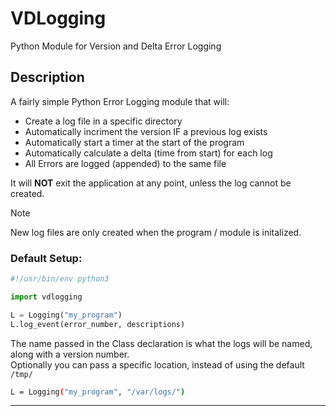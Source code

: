 # VDLogging
Python Module for Version and Delta Error Logging

## Description
A fairly simple Python Error Logging module that will:
- Create a log file in a specific directory
- Automatically incriment the version IF a previous log exists
- Automatically start a timer at the start of the program
- Automatically calculate a delta (time from start) for each log
- All Errors are logged (appended) to the same file

It will **NOT** exit the application at any point, unless the log cannot be created.
> [!NOTE]
> New log files are only created when the program / module is initalized.

### Default Setup:
```python
#!/usr/bin/env python3

import vdlogging

L = Logging("my_program")
L.log_event(error_number, descriptions)
```
The name passed in the Class declaration is what the logs will be named, along with a version number.<br>
Optionally you can pass a specific location, instead of using the default `/tmp/`
```sh
L = Logging("my_program", "/var/logs/")
```

---
